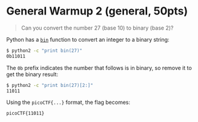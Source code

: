 # General Warmup 2 (general, 50pts)

> Can you convert the number 27 (base 10) to binary (base 2)?

Python has a [`bin`](https://docs.python.org/2/library/functions.html#bin) function to convert an integer to a binary
string:

```sh
$ python2 -c "print bin(27)"
0b11011
```

The `0b` prefix indicates the number that follows is in binary, so remove it to get the binary result:
```sh
$ python2 -c "print bin(27)[2:]"
11011
```

Using the `picoCTF{...}` format, the flag becomes:

```
picoCTF{11011}
```
